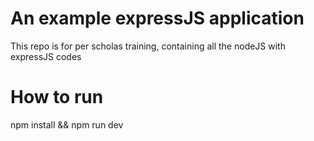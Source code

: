 # An example expressJS application
This repo is for per scholas training, containing all the nodeJS with expressJS codes

# How to run
npm install && npm run dev